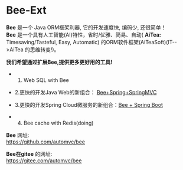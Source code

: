 
Bee-Ext
=========
**Bee** 是一个 Java ORM框架利器, 它的开发速度快, 编码少, 还很简单！       
**Bee** 是一个具有人工智能(AI)特性，省时/优雅、简易、自动( **AiTea:** Timesaving/Tasteful, Easy, Automatic) 的ORM软件框架(AiTeaSoft)(IT-->AiTea 的思维转变!)。  

**我们希望通过扩展Bee,提供更多更好用的工具!&nbsp;**

* 1. Web SQL with Bee	

* 2.更快的开发Java Web的新组合：  [Bee+Spring+SpringMVC](../../../../aiteasoft/bee-spring-springmvc)  

* 3.更快的开发Spring Cloud微服务的新组合：[Bee + Spring Boot](../../../bee-springboot)  

* 4. Bee cache with Redis(doing)	


**Bee** 网址:  
https://github.com/automvc/bee  

**Bee在gitee** 的网址:  
https://gitee.com/automvc/bee
